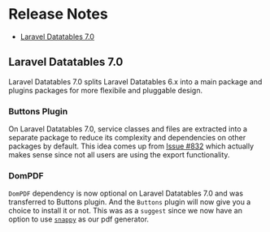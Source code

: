 # Release Notes

- [Laravel Datatables 7.0](#7.0)

<a name="7.0"></a>
## Laravel Datatables 7.0

Laravel Datatables 7.0 splits Laravel Datatables 6.x into a main package and plugins packages for more flexibile and pluggable design.

### Buttons Plugin
On Laravel Datatables 7.0, service classes and files are extracted into a separate package to reduce its complexity and dependencies on other packages by default.
This idea comes up from [Issue #832](https://github.com/yajra/laravel-datatables/issues/832) which actually makes sense since not all users are using the export functionality.

### DomPDF
`DomPDF` dependency is now optional on Laravel Datatables 7.0 and was transferred to Buttons plugin.
And the `Buttons` plugin will now give you a choice to install it or not.
This was as a `suggest` since we now have an option to use [`snappy`](https://github.com/barryvdh/laravel-snappy) as our pdf generator.
